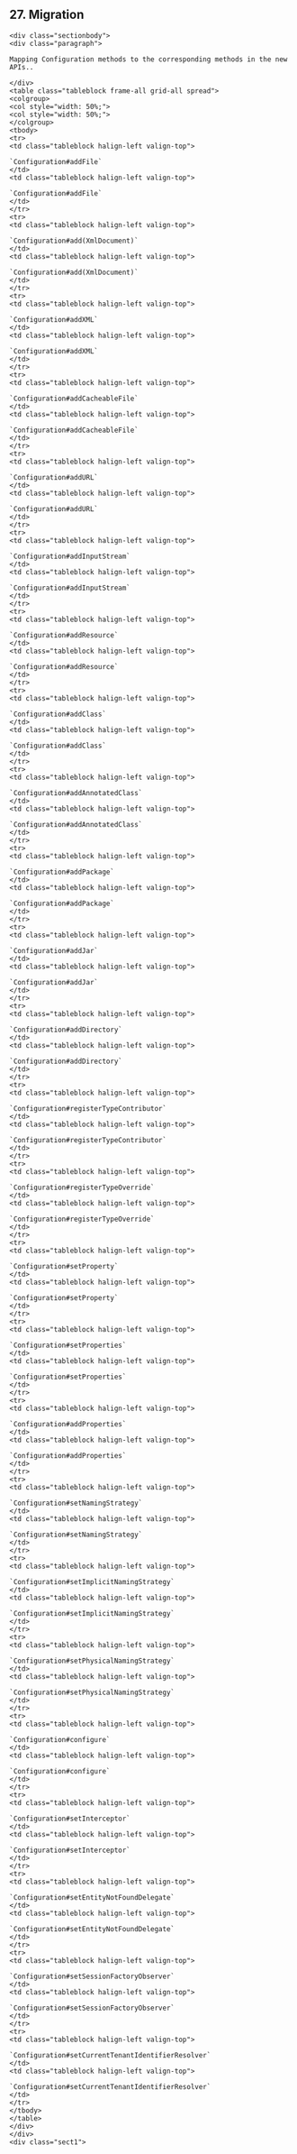  ## 27. Migration

    <div class="sectionbody">
    <div class="paragraph">

    Mapping Configuration methods to the corresponding methods in the new APIs..

    </div>
    <table class="tableblock frame-all grid-all spread">
    <colgroup>
    <col style="width: 50%;">
    <col style="width: 50%;">
    </colgroup>
    <tbody>
    <tr>
    <td class="tableblock halign-left valign-top">

    `Configuration#addFile`
    </td>
    <td class="tableblock halign-left valign-top">

    `Configuration#addFile`
    </td>
    </tr>
    <tr>
    <td class="tableblock halign-left valign-top">

    `Configuration#add(XmlDocument)`
    </td>
    <td class="tableblock halign-left valign-top">

    `Configuration#add(XmlDocument)`
    </td>
    </tr>
    <tr>
    <td class="tableblock halign-left valign-top">

    `Configuration#addXML`
    </td>
    <td class="tableblock halign-left valign-top">

    `Configuration#addXML`
    </td>
    </tr>
    <tr>
    <td class="tableblock halign-left valign-top">

    `Configuration#addCacheableFile`
    </td>
    <td class="tableblock halign-left valign-top">

    `Configuration#addCacheableFile`
    </td>
    </tr>
    <tr>
    <td class="tableblock halign-left valign-top">

    `Configuration#addURL`
    </td>
    <td class="tableblock halign-left valign-top">

    `Configuration#addURL`
    </td>
    </tr>
    <tr>
    <td class="tableblock halign-left valign-top">

    `Configuration#addInputStream`
    </td>
    <td class="tableblock halign-left valign-top">

    `Configuration#addInputStream`
    </td>
    </tr>
    <tr>
    <td class="tableblock halign-left valign-top">

    `Configuration#addResource`
    </td>
    <td class="tableblock halign-left valign-top">

    `Configuration#addResource`
    </td>
    </tr>
    <tr>
    <td class="tableblock halign-left valign-top">

    `Configuration#addClass`
    </td>
    <td class="tableblock halign-left valign-top">

    `Configuration#addClass`
    </td>
    </tr>
    <tr>
    <td class="tableblock halign-left valign-top">

    `Configuration#addAnnotatedClass`
    </td>
    <td class="tableblock halign-left valign-top">

    `Configuration#addAnnotatedClass`
    </td>
    </tr>
    <tr>
    <td class="tableblock halign-left valign-top">

    `Configuration#addPackage`
    </td>
    <td class="tableblock halign-left valign-top">

    `Configuration#addPackage`
    </td>
    </tr>
    <tr>
    <td class="tableblock halign-left valign-top">

    `Configuration#addJar`
    </td>
    <td class="tableblock halign-left valign-top">

    `Configuration#addJar`
    </td>
    </tr>
    <tr>
    <td class="tableblock halign-left valign-top">

    `Configuration#addDirectory`
    </td>
    <td class="tableblock halign-left valign-top">

    `Configuration#addDirectory`
    </td>
    </tr>
    <tr>
    <td class="tableblock halign-left valign-top">

    `Configuration#registerTypeContributor`
    </td>
    <td class="tableblock halign-left valign-top">

    `Configuration#registerTypeContributor`
    </td>
    </tr>
    <tr>
    <td class="tableblock halign-left valign-top">

    `Configuration#registerTypeOverride`
    </td>
    <td class="tableblock halign-left valign-top">

    `Configuration#registerTypeOverride`
    </td>
    </tr>
    <tr>
    <td class="tableblock halign-left valign-top">

    `Configuration#setProperty`
    </td>
    <td class="tableblock halign-left valign-top">

    `Configuration#setProperty`
    </td>
    </tr>
    <tr>
    <td class="tableblock halign-left valign-top">

    `Configuration#setProperties`
    </td>
    <td class="tableblock halign-left valign-top">

    `Configuration#setProperties`
    </td>
    </tr>
    <tr>
    <td class="tableblock halign-left valign-top">

    `Configuration#addProperties`
    </td>
    <td class="tableblock halign-left valign-top">

    `Configuration#addProperties`
    </td>
    </tr>
    <tr>
    <td class="tableblock halign-left valign-top">

    `Configuration#setNamingStrategy`
    </td>
    <td class="tableblock halign-left valign-top">

    `Configuration#setNamingStrategy`
    </td>
    </tr>
    <tr>
    <td class="tableblock halign-left valign-top">

    `Configuration#setImplicitNamingStrategy`
    </td>
    <td class="tableblock halign-left valign-top">

    `Configuration#setImplicitNamingStrategy`
    </td>
    </tr>
    <tr>
    <td class="tableblock halign-left valign-top">

    `Configuration#setPhysicalNamingStrategy`
    </td>
    <td class="tableblock halign-left valign-top">

    `Configuration#setPhysicalNamingStrategy`
    </td>
    </tr>
    <tr>
    <td class="tableblock halign-left valign-top">

    `Configuration#configure`
    </td>
    <td class="tableblock halign-left valign-top">

    `Configuration#configure`
    </td>
    </tr>
    <tr>
    <td class="tableblock halign-left valign-top">

    `Configuration#setInterceptor`
    </td>
    <td class="tableblock halign-left valign-top">

    `Configuration#setInterceptor`
    </td>
    </tr>
    <tr>
    <td class="tableblock halign-left valign-top">

    `Configuration#setEntityNotFoundDelegate`
    </td>
    <td class="tableblock halign-left valign-top">

    `Configuration#setEntityNotFoundDelegate`
    </td>
    </tr>
    <tr>
    <td class="tableblock halign-left valign-top">

    `Configuration#setSessionFactoryObserver`
    </td>
    <td class="tableblock halign-left valign-top">

    `Configuration#setSessionFactoryObserver`
    </td>
    </tr>
    <tr>
    <td class="tableblock halign-left valign-top">

    `Configuration#setCurrentTenantIdentifierResolver`
    </td>
    <td class="tableblock halign-left valign-top">

    `Configuration#setCurrentTenantIdentifierResolver`
    </td>
    </tr>
    </tbody>
    </table>
    </div>
    </div>
    <div class="sect1">